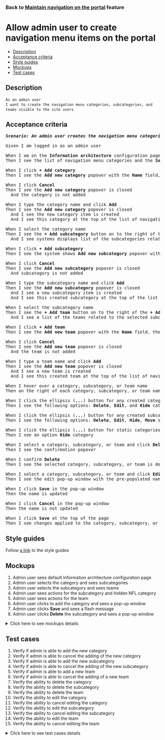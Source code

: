 ### Back to [Maintain navigation on the portal](../../README.md) feature

# Allow admin user to create navigation menu items on the portal

- [Description](#description)
- [Acceptance criteria](#acceptance-criteria)
- [Style guides](#style-guides)
- [Mockups](#mockups)
- [Test cases](#test-cases)

## Description

    As an admin user
    I want to create the navigation menu categories, subcategories, and teams visible to the site users

## Acceptance criteria

<pre>
<b><i>Scenario: An admin user creates the navigation menu categories, subcategories, and teams</i></b>

Given I am logged in as an admin user

When I am on the <b>Information architecture</b> configuration page
Then I see the list of navigation menu categories and the <b>Save</b> button

When I click <b>+ Add category</b>
Then I see the <b>Add new category</b> popover with the <b>Name</b> field, the <b>Add</b> and <b>Cancel</b> buttons

When I click <b>Cancel</b>
Then I see the <b>Add new category</b> popover is closed
  And the category is not added

When I type the category name and click <b>Add</b>
Then I see the <b>Add new category</b> popover is closed
  And I see the new category item is created
  And I see this category at the top of the list of navigation menu categories

When I select the category name
Then I see the <b>+ Add subcategory</b> button on to the right of the <b>+ Add category</b>
  And I see systems displays list of the subcategories related to the selected category

When I click <b>+ Add subcategory</b>
Then I see the system shows <b>Add new subcategory</b> popover with the <b>Name</b> field, the <b>Add</b> and <b>Cancel</b> buttons

When I click <b>Cancel</b>
Then I see the <b>Add new subcategory</b> popover is closed
  And subcategory is not added

When I type the subcategory name and click <b>Add</b>
Then I see the <b>Add new subcategory</b> popover is closed
  And I see a new subcategory item is created
  And I see this created subcategory at the top of the list of navigation menu subcategories for the selected category

When I select the subcategory name
Then I see the <b>+ Add team</b> button on to the right of the <b>+ Add subcategory</b>
  And I see a list of the teams related to the selected subcategory

When I click <b>+ Add team</b>
Then I see the <b>Add new team</b> popover with the <b>Name</b> field, the <b>Add</b> and <b>Cancel</b> buttons

When I click <b>Cancel</b>
Then I see the <b>Add new team</b> popover is closed
  And the team is not added

When I type a team name and click <b>Add</b>
Then I see the <b>Add new team</b> popover is closed
  And I see a new team is created
  And I see this created team at the top of the list of navigation menu teams for the selected subcategory

When I hover over a category, subcategory, or team name
Then on the right of each category, subcategory, or team name, I see the ellipsis (<b>...</b>) button

When I click the ellipsis (<b>...</b>) button for any created category
Then I see the following options: <b>Delete</b>, <b>Edit</b>, and <b>Hide</b> category

When I click the ellipsis (<b>...</b>) button for any created subcategory or team
Then I see the following options: <b>Delete</b>, <b>Edit</b>, <b>Hide</b>, <b>Move</b> subcategory or team

When I click the ellipsis (<b>...</b>) button for static categories (<b>Lifestyle</b>, <b>Dealbook</b>, <b>Video</b>, <b>Team hub</b>)
Then I see an option <b>Hide</b> category

When I select a category, subcategory, or team and click <b>Delete</b>
Then I see the confirmation popover

When I confirm <b>Delete</b>
Then I see the selected category, subcategory, or team is deleted

When I select a category, subcategory, or team and click <b>Edit</b>
Then I see the edit pop-up window with the pre-populated name field

When I click <b>Save</b> in the pop-up window
Then the name is updated

When I click <b>Cancel</b> in the pop-up window
Then the name is not updated

When I click <b>Save</b> at the top of the page
Then I see changes applied to the category, subcategory, or team are saved
</pre>

## Style guides

Follow [a link](https://www.figma.com/proto/0zkkf5WC77OSpvyD6YXpFE/Style-guides?page-id=0%3A1&node-id=19%3A5368&viewport=266%2C48%2C0.54&scaling=min-zoom&starting-point-node-id=19%3A5368) to the style guides

## Mockups

1. Admin user sees default Information architecture configuration page
2. Admin user selects the category and sees subcategories
3. Admin user selects the subcategory and sees teams
4. Admin user sees actions for the subcategory and hidden NFL category
5. Admin user sees actions for the team
6. Admin user clicks to add the category and sees a pop-up window
7. Admin user clicks <b>Save</b> and sees a flash message
8. Admin user clicks <b>Delete</b> the subcategory and sees a pop-up window

<details>
  <summary>Click here to see mockups details</summary>

**1. Admin user sees default Information architecture configuration page:**

![Admin user sees default Information architecture configuration page](/desktop_application_features/maintain_navigation/images/ia_category_only.png)

**2. Admin user selects the category and sees subcategories:**

![Admin user selects the category and sees subcategories](/desktop_application_features/maintain_navigation/images/ia_subcategory_only.png)

**3. Admin user selects the subcategory and sees teams:**

![Admin user selects the subcategory and sees teams](/desktop_application_features/maintain_navigation/images/ia_with_team.png)

**4. Admin user sees actions for the subcategory and hidden NFL category:**

![Admin user sees actions for the subcategory and hidden NFL category](/desktop_application_features/maintain_navigation/images/ia_subcategory_actions.png)

**5. Admin user sees actions for the team:**

![Admin user sees actions for the team](/desktop_application_features/maintain_navigation/images/ia_team_actions.png)

**6. Admin user clicks to add the category and sees a pop-up window:**

![Admin user clicks to add the category and sees a pop-up window](/desktop_application_features/maintain_navigation/images/ia_new_category_popup.png)

**7. Admin user clicks Save and sees a flash message:**

![Admin user clicks Save and sees a flash message](/desktop_application_features/maintain_navigation/images/ia_success_save.png)

**8. Admin user clicks Delete the subcategory and sees a pop-up window:**

![Admin user clicks Delete the subcategory and sees a pop-up window](/desktop_application_features/maintain_navigation/images/ia_delete_popup.png)

</details>

## Test cases

1. Verify if admin is able to add the new category
2. Verify if admin is able to cancel the adding of the new category
3. Verify if admin is able to add the new subcategory
4. Verify if admin is able to cancel the adding of the new subcategory
5. Verify if admin is able to add a new team
6. Verify if admin is able to cancel the adding of a new team
7. Verify the ability to delete the category
8. Verify the ability to delete the subcategory
9. Verify the ability to delete the team
10. Verify the ability to edit the category
11. Verify the ability to cancel editing the category
12. Verify the ability to edit the subcategory
13. Verify the ability to cancel editing the subcategory
14. Verify the ability to edit the team
15. Verify the ability to cancel editing the team

<details>
  <summary>Click here to see test cases details</summary>

### **#1. Verify if admin is able to add the new category**

|Preconditions|Steps|Expected result
--------------|-----|----------
|- Log in with admin account</br>- Go to the <b>Information Architecture</b> configuration page|1) Click <b>+ Add category</b></br>2) On the <b>Add new category</b> popover, in the <b>Name</b> box, enter a category name</br>3) Click <b>Add</b>|3) The new category is created and appears at the top of the categories list|

### **#2. Verify if admin is able to cancel the adding of the new category**

|Preconditions|Steps|Expected result
--------------|-----|----------
|- Log in with admin account</br>- Go to the <b>Information Architecture</b> configuration page|1) Click <b>+ Add category</b></br>2) Click <b>Cancel</b>|2) The <b>Add new category</b> popover is closed. No category is added|

### **#3. Verify if admin is able to add the new subcategory**

|Preconditions|Steps|Expected result
--------------|-----|----------
|- Log in with admin account</br>- Go to the <b>Information Architecture</b> configuration page|1) Select a category name</br>2) Click <b>+ Add subcategory</b></br>3) On the <b>Add new subcategory</b> popover, in the <b>Name</b> box, enter the subcategory name</br>4) Click <b>Add</b>|1) The <b>+ Add subcategory</b> button appears on the right of the <b>+ Add category</b> button</br>4) The new subcategory is created and appears at the top of the subcategories list in the selected category|

### **#4. Verify if admin is able to cancel the adding of the new subcategory**

|Preconditions|Steps|Expected result
--------------|-----|----------
|- Log in with admin account</Select>- Go to the <b>Information Architecture</b> configuration page|1) Select a category name</br>2) Click <b>+ Add subcategory</b></br>3) On the <b>Add new subcategory</b> popover, in the <b>Name</b> box, enter the subcategory name</br>4) Click <b>Cancel</b>|1) The <b>+ Add subcategory</b> button appears on the right of the <b>+ Add category</b> button</br>4) The <b>Add new subcategory</b> popover is closed. No subcategory is added|

### **#5. Verify if admin is able to add a new team**

|Preconditions|Steps|Expected result
--------------|-----|----------
|- Log in with admin account</br>- Go to the <b>Information Architecture</b> configuration page|1) Select the subcategory name</br>2) Click <b>+ Add team</b></br>3) On the <b>Add new team</b> popover, in the <b>Name</b> box, enter a team name</br>4) Click <b>Add</b>|1) The <b>+ Add team</b> button appears on the right of the <b>+ Add subcategory</b> button</br>4) The new team is created and appears at the top of the team list in the selected subcategory for the category|

### **#6. Verify if admin is able to cancel the adding of a new team**

|Preconditions|Steps|Expected result
--------------|-----|----------
|- Log in with admin account</br>- Go to the <b>Information Architecture</b> configuration page|1) Select the subcategory name</br>2) Click <b>+ Add team</b></br>3) On the <b>Add new team</b> popover, in the <b>Name</b> box, enter a team name</br>4) Click <b>Cancel</b>|1) The <b>+ Add team</b> button appears on the right of the <b>+ Add subcategory</b> button</br>4) The <b>Add new team</b> popover is closed. No team is added|

### **#7. Verify the ability to delete the category**

|Preconditions|Steps|Expected result
--------------|-----|----------
|- Log in with admin account</br>- Go to the <b>Information Architecture</b> configuration page|1) On the right of any category, click the ellipsis (...) button</br>2) Click <b>Delete</b></br>3) Click <b>Delete</b>|2) Confirmation popover appears</br>3) The category is deleted|

### **#8. Verify the ability to delete the subcategory**

|Preconditions|Steps|Expected result
--------------|-----|----------
|- Log in with admin account</br>- Go to the <b>Information Architecture</b> configuration page|1) On the right of any subcategory, click the ellipsis (...) button</br>2) Click <b>Delete</b></br>3) Click <b>Delete</b>|2) Confirmation popover appears</br>3) The subcategory is deleted|

### **#9. Verify the ability to delete the team**

|Preconditions|Steps|Expected result
--------------|-----|----------
|- Log in with admin account</br>- Go to the <b>Information Architecture</b> configuration page|1) On the right of any team, click the ellipsis (...) button</br>2) Click <b>Delete</b></br>3) Click <b>Delete</b>|2) Confirmation popover appears</br>3) The team is deleted|

### **#10. Verify the ability to edit the category**

|Preconditions|Steps|Expected result
--------------|-----|----------
|- Log in with admin account</br>- Go to the <b>Information Architecture</b> configuration page</br>- There is a category|1) On the right of a category, click the ellipsis (...) button</br>2) Click <b>Edit</b></br>3) Edit the name</br>4) Click <b>Save</b>|2) Popover with the category name, <b>Save</b> and <b>Cancel</b> buttons appears</br>4) Popover is closed and category saved in the same place with the new name and all subcategories and teams inside|

### **#11. Verify the ability to cancel editing the category**

|Preconditions|Steps|Expected result
--------------|-----|----------
|- Log in with admin account</br>- Go to the <b>Information Architecture</b> configuration page</br>- There is a category|1) On the right of a category, click the ellipsis (...) button</br>2) Click <b>Edit</b></br>3) Edit the name</br>4) Click <b>Cancel</b>|2) Popover with the category name, <b>Save</b> and <b>Cancel</b> buttons appears</br>4) Popover is closed and the category stays in the same place with the same name|

### **#12. Verify the ability to edit the subcategory**

|Preconditions|Steps|Expected result
--------------|-----|----------
|- Log in with admin account</br>- Go to the <b>Information Architecture</b> configuration page</br>- There is the subcategory|1) On the right of the subcategory, click the ellipsis (...) button</br>2) Click <b>Edit</b></br>3) Edit the name</br>4) Click <b>Save</b>|2) Popover with the subcategory name, <b>Save</b> and <b>Cancel</b> buttons appears</br>4) Popover is closed and subcategory saved in the same place with the new name and all teams inside|

### **#13. Verify the ability to cancel editing the subcategory**

|Preconditions|Steps|Expected result
--------------|-----|----------
|- Log in with admin account</br>- Go to the <b>Information Architecture</b> configuration page</br>- There is the subcategory|1) On the right of the subcategory, click the ellipsis (...) button</br>2) Click <b>Edit</b></br>3) Edit the name</br>4) Click <b>Cancel</b>|2) Popover with the subcategory name, <b>Save</b> and <b>Cancel</b> buttons appears</br>4) Popover is closed and the subcategory stays in the same place with the not changed name|

### **#14. Verify the ability to edit the team**

|Preconditions|Steps|Expected result
--------------|-----|----------
|- Log in with admin account</br>- Go to the <b>Information Architecture</b> configuration page</br>- There is the team|1) On the right of the team, click the ellipsis (...) button</br>2) Click <b>Edit</b></br>3) Edit the name</br>4) Click <b>Save</b>|2) Popover with the team name, <b>Save</b> and <b>Cancel</b> buttons appears</br>4) Popover is closed and team saved in the same place with the new name|

### **#15. Verify the ability to cancel editing the team**

|Preconditions|Steps|Expected result
--------------|-----|----------
|- Log in with admin account</br>- Go to the <b>Information Architecture</b> configuration page</br>- There is the team|1) On the right of the team, click the ellipsis (...) button</br>2) Click <b>Edit</b></br>3) Edit the name</br>4) Click <b>Cancel</b>|2) Popover with the team name, <b>Save</b> and <b>Cancel</b> buttons appears</br>4) Popover is closed and the team stays in the same place with the same name|

</details>
